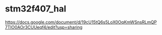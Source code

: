 # stm32f407_hal
https://docs.google.com/document/d/19cU15tQ6s5LoX0OqKmWSnsRLmQP7TIO0AOr3CUUeqf4/edit?usp=sharing
